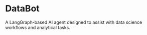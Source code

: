 # DataBot

A LangGraph-based AI agent designed to assist with data science workflows and analytical tasks.